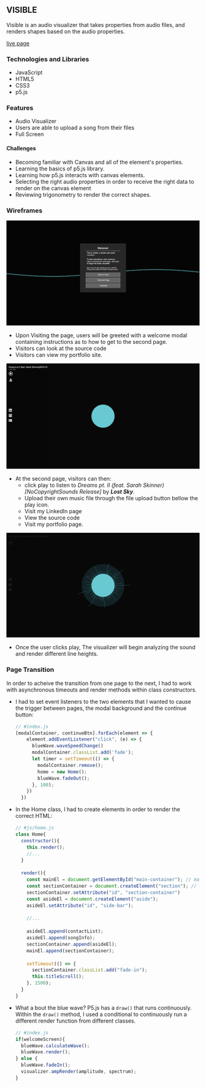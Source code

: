 ## VISIBLE ##

Visible is an audio visualizer that takes properties from audio files, and renders shapes based on the audio properties.

[live page](https://pavelaparcana.com/visible/)

### Technologies and Libraries ###
- JavaScript
- HTML5
- CSS3
- p5.js

### Features ###
- Audio Visualizer
- Users are able to upload a song from their files
- Full Screen

#### Challenges ####
- Becoming familiar with Canvas and all of the element's properties.
- Learning the basics of p5.js library.
- Learning how p5.js interacts with canvas elements.
- Selecting the right audio properties in order to receive the right data to render on the canvas element
- Reviewing trigonometry to render the correct shapes.

### Wireframes ###
![Welcome-Screen](https://github.com/aparcanapavel/visible/blob/master/assets/welcome.png?raw=true)
- Upon Visiting the page, users will be greeted with a welcome modal containing instructions as to how to get to the second page.
- Visitors can look at the source code
- Visitors can view my portfolio site.

![Visualizer-Screen](https://github.com/aparcanapavel/visible/blob/master/assets/visualizer.png?raw=true)
- At the second page, visitors can then:
  * click play to listen to *Dreams pt. II (feat. Sarah Skinner)[NoCopyrightSounds Release]* by ***Lost Sky***.
  * Upload their own music file through the file upload button bellow the play icon.
  * Visit my LinkedIn page
  * View the source code
  * Visit my portfolio page.

![Visualizer-Screen-2](https://github.com/aparcanapavel/visible/blob/master/assets/visualizer2.png?raw=true)
* Once the user clicks play, The visualizer will begin analyzing the sound and render different line heights.


### Page Transition ###
In order to acheive the transition from one page to the next, I had to work with asynchronous timeouts and render methods within class constructors. 

- I had to set event listeners to the two elements that I wanted to cause the trigger between pages, the modal background and the continue button:
  ```js
  // #index.js
  [modalContainer, continueBtn].forEach(element => {
      element.addEventListener("click", (e) => {
        blueWave.waveSpeedChange()
        modalContainer.classList.add('fade');
        let timer = setTimeout(() => {
          modalContainer.remove();
          home = new Home();
          blueWave.fadeOut();
        }, 100);
      })
    })
  ```
- In the Home class, I had to create elements in order to render the correct HTML:
  ```js
  // #js/home.js
  class Home{
    constructor(){
      this.render();
      //...
    }

    render(){
      const mainEl = document.getElementById("main-container"); // main
      const sectionContainer = document.createElement("section"); // inner section
      sectionContainer.setAttribute("id", "section-container")
      const asideEl = document.createElement("aside");
      asideEl.setAttribute("id", "side-bar");

      //...

      asideEl.append(contactList);
      asideEl.append(songInfo);
      sectionContainer.append(asideEl);
      mainEl.append(sectionContainer);
      
      setTimeout(() => {
        sectionContainer.classList.add("fade-in");
        this.titleScroll();
      }, 1500);
    }
  }
  ```

- What a bout the blue wave? P5.js has a `draw()` that runs continuously. Within the `draw()` method, I used a conditional to continuously run a different render function from different classes. 
  ```js
  // #index.js
  if(welcomeScreen){
    blueWave.calculateWave();
    blueWave.render();
  } else {
    blueWave.fadeIn();
    visualizer.ampRender(amplitude, spectrum);
  }
  ```